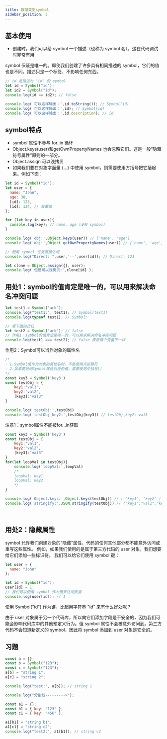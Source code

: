 ```yaml
---
title: 数据类型symbol
sidebar_position: 3
---
```


## 基本使用
* 创建时，我们可以给 symbol 一个描述（也称为 symbol 名），这在代码调试时非常有用

symbol 保证是唯一的。即使我们创建了许多具有相同描述的 symbol，它们的值也是不同。描述只是一个标签，不影响任何东西。
```js
// id 是描述为 "id" 的 symbol
let id = Symbol("id");
let id2 = Symbol("id");
console.log(id == id2); // false

console.log('可以这样输出：',id.toString()); // Symbol(id)
console.log('可以这样输出：',id); // Symbol(id)
console.log('可以这样输出：',id.description); // id
```

## symbol特点
* symbol 属性不参与 for..in 循环
* Object.keys(user)和getOwnPropertyNames 也会忽略它们。这是一般“隐藏符号属性”原则的一部分。
* Object.assign 可以浅拷贝 
* 如果我们要在对象字面量 {...} 中使用 symbol，则需要使用方括号把它括起来。例如下面：

```js
let id = Symbol("id");
let user = {
  name: "John",
  age: 30,
  [id]: 123,
  [id]: 124, // 会覆盖
};

for (let key in user){
  console.log(key); // name, age（没有 symbol）
} 

console.log('obj:',Object.keys(user)) // ['name', 'age']
console.log('obj:',Object.getOwnPropertyNames(user)) // ['name', 'age']

// 使用 symbol 任务直接访问
console.log("Direct: ",user,'--',user[id]); // Direct: 123

let clone = Object.assign({}, user);
console.log('但是可以浅拷贝:',clone[id] );
```

## 用处1：symbol的值肯定是唯一的，可以用来解决命名冲突问题
```js
let test1 = Symbol("ack");
console.log("test1:", test1); // Symbol(test1)
console.log(typeof test1); // Symbol;

// 看下面的比较
let test2 = Symbol("ack"); // false
// 作用1：symbol的值肯定是唯一的，可以用来解决命名冲突问题
console.log(test1 === test2); // false 表示两个变量不一样
```

作用2：Symbol可以当作对象的属性名
```js
/*
- 1.Symbol值作为对象的属性名时，不能使用点运算符
- 2.如果要访问Symbol属性对应的值，需要使用中括号[]
*/
const key3 = Symbol('key3')
const testObj = {
    key1:"val1",
    key2:'val2',
    [key3]:"val3"
}

console.log('testObj:',testObj)
console.log('testObj_key2:',testObj[key3]) // testObj_key2: val3
```

注意1：symbol属性不能被for...in获取
```js
const key3 = Symbol('key3')
const testObj = {
    key1:"val1",
    key2:'val2',
    [key3]:"val3"
}
for(let loopVal in testObj){
    console.log('loopVal:',loopVal)
    /*
    loopVal: key1
    loopVal: key2
    */
}

console.log('Object.keys:',Object.keys(testObj)) // [ 'key1', 'key2' ]
console.log('stringify:',JSON.stringify(testObj)) // {"key1":"val1","key2":"val2"}
```

<br />

## 用处2：隐藏属性
symbol 允许我们创建对象的“隐藏”属性，代码的任何其他部分都不能意外访问或重写这些属性。
例如，如果我们使用的是属于第三方代码的 user 对象，我们想要给它们添加一些标识符。
我们可以给它们使用 symbol 键：
```js
let user = {
  name: "John"
};

let id = Symbol("id");
user[id] = 1;
// 我们可以使用 symbol 作为键来访问数据
console.log(user[id]); // 1
```

使用 Symbol("id") 作为键，比起用字符串 "id" 来有什么好处呢？

由于 user 对象属于另一个代码库，所以向它们添加字段是不安全的，因为我们可能会影响代码库中的其他预定义行为。但 symbol 属性不会被意外访问到。第三方代码不会知道新定义的 symbol，因此将 symbol 添加到 user 对象是安全的。


## 习题
```js
const a = {};
const b = Symbol("123");
const c = Symbol("123");
a[b] = "string 1";
a[c] = "string 2";

console.log("test:", a[b]); // string 1

console.log("分割线--------->");

const a1 = {};
const b1 = { key: "123" };
const c1 = { key: "456" };

a1[b1] = "string b1";
a1[c1] = "string c2";
console.log("test2:", a1[b1]); // string c2
```
